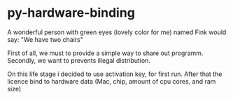 # py-hardware-binding
 
A wonderful person with green eyes (lovely color for me) named Fink would say: "We have two chairs"

First of all, we must to provide a simple way to share out programm.
Secondly, we want to prevents illegal distribution.

On this life stage i decided to use activation key, for first run. After that the licence bind to hardware data (Mac, chip, amount of cpu cores, and ram size)
